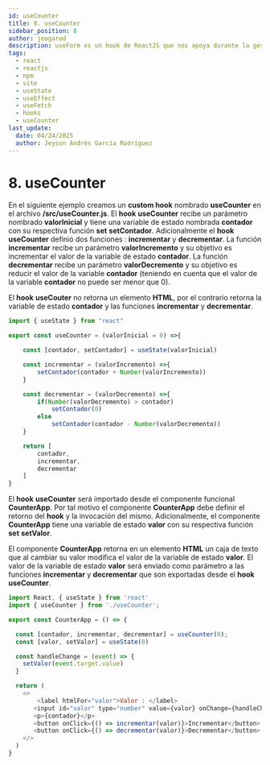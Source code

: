 ```yaml
---
id: useCounter
title: 8. useCounter
sidebar_position: 8
author: jeogarod
description: useForm es un hook de ReactJS que nos apoya durante la gestión del estado de un formulario
tags:
  - react
  - reactjs
  - npm
  - vite
  - useState
  - useEffect
  - useFetch
  - hooks
  - useCounter
last_update:
  date: 04/24/2025
  author: Jeyson Andrés García Rodríguez
---
```


# 8. useCounter

En el siguiente ejemplo creamos un **custom hook** nombrado **useCounter** en el archivo **/src/useCounter.js**. El **hook** **useCounter** recibe un parámetro nombrado **valorInicial** y tiene una variable de estado nombrada **contador** con su respectiva función **set** **setContador**. Adicionalmente el **hook** **useCounter** definió dos funciones : **incrementar** y **decrementar**. La función **incrementar** recibe un parámetro **valorIncremento** y su objetivo es incrementar el valor de la variable de estado **contador**. La función **decrementar** recibe un parámetro **valorDecremento** y su objetivo es reducir el valor de la variable **contador** (teniendo en cuenta que el valor de la variable **contador** no puede ser menor que 0).

El **hook** **useCouter** no retorna un elemento **HTML**, por el contrario retorna la variable de estado **contador** y las funciones **incrementar** y **decrementar**. 

```javascript title="/src/useCounter.js"
import { useState } from "react"

export const useCounter = (valorInicial = 0) =>{

    const [contador, setContador] = useState(valorInicial)

    const incrementar = (valorIncremento) =>{ 
        setContador(contador + Number(valorIncremento))
    }

    const decrementar = (valorDecremento) =>{ 
        if(Number(valorDecremento) > contador)
            setContador(0)
        else
            setContador(contador - Number(valorDecremento))
    }

    return [
        contador, 
        incrementar, 
        decrementar
    ]
}
```

El **hook** **useCounter** será importado desde el componente funcional **CounterApp**. Por tal motivo el componente **CounterApp** debe definir el retorno del **hook** y la invocación del mismo. Adicionalmente, el componente **CounterApp** tiene una variable de estado **valor** con su respectiva función **set** **setValor**. 

El componente **CounterApp** retorna en un elemento **HTML** un caja de texto que al cambiar su valor modifica el valor de la variable de estado **valor**. El valor de la variable de estado **valor** será enviado como parámetro a las funciones **incrementar** y **decrementar** que son exportadas desde el **hook** **useCounter**. 

```javascript title="/src/CounterApp.jsx"
import React, { useState } from 'react'
import { useCounter } from './useCounter';

export const CounterApp = () => {

  const [contador, incrementar, decrementar] = useCounter(0);
  const [valor, setValor] = useState(0)

  const handleChange = (event) => {
    setValor(event.target.value)
  }

  return (
    <>
        <label htmlFor="valor">Valor : </label>
       <input id="valor" type="number" value={valor} onChange={handleChange}/>
       <p>{contador}</p>
       <button onClick={() => incrementar(valor)}>Incrementar</button>
       <button onClick={() => decrementar(valor)}>Decrementar</button>  
    </>
  )
}
```
